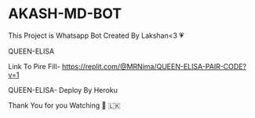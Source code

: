 # AKASH-MD-BOT
This Project is Whatsapp Bot Created By Lakshan&lt;3 💗


QUEEN-ELISA 

Link To Pire Fill- https://replit.com/@MRNima/QUEEN-ELISA-PAIR-CODE?v=1


QUEEN-ELISA- Deploy By Heroku 

Thank You for you Watching 👀 🇱🇰
